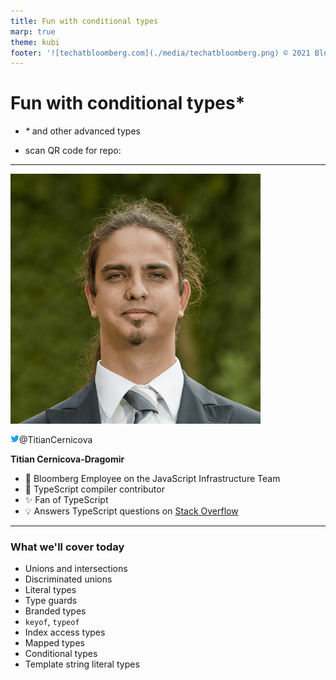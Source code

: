 ```yaml
---
title: Fun with conditional types
marp: true
theme: kubi
footer: '![techatbloomberg.com](./media/techatbloomberg.png) © 2021 Bloomberg Finance L.P. All rights reserved. ![techatbloomberg.com](./media/bloomberg.png)'
---
```


<!-- _class: lead title -->
<!-- _footer: '' -->

# Fun with conditional types*

* _*_ and other advanced types

* scan QR code for repo: 
<img src="./media/repo-qr.png" style="position:absolute; top:460px; left: 1010px; width: 260px" /> 

---
<div class="two-col-header">

![height:200px](./media/titian-min.png)
<img src="./media/repo-qr.png" style="position:absolute; top:460px; left: 1010px; width: 260px; z-index:5000" />

<p>

<svg viewBox="0 0 24 24" aria-hidden="true" 
    style="fill: rgba(29,161,242,1.00); height:1em" 
    ><g><path d="M23.643 4.937c-.835.37-1.732.62-2.675.733.962-.576 1.7-1.49 2.048-2.578-.9.534-1.897.922-2.958 1.13-.85-.904-2.06-1.47-3.4-1.47-2.572 0-4.658 2.086-4.658 4.66 0 .364.042.718.12 1.06-3.873-.195-7.304-2.05-9.602-4.868-.4.69-.63 1.49-.63 2.342 0 1.616.823 3.043 2.072 3.878-.764-.025-1.482-.234-2.11-.583v.06c0 2.257 1.605 4.14 3.737 4.568-.392.106-.803.162-1.227.162-.3 0-.593-.028-.877-.082.593 1.85 2.313 3.198 4.352 3.234-1.595 1.25-3.604 1.995-5.786 1.995-.376 0-.747-.022-1.112-.065 2.062 1.323 4.51 2.093 7.14 2.093 8.57 0 13.255-7.098 13.255-13.254 0-.2-.005-.402-.014-.602.91-.658 1.7-1.477 2.323-2.41z"></path></g></svg>@TitianCernicova
</p>

</div>

**Titian Cernicova-Dragomir**

* 🏢 Bloomberg Employee on the JavaScript Infrastructure Team
* 🧩 TypeScript compiler contributor
* ✨ Fan of TypeScript
* 💡 Answers TypeScript questions on [Stack Overflow](stackoverflow.com)

---

### What we'll cover today

<img src="./media/repo-qr.png" style="position:absolute; top:460px; left: 1010px; width: 260px; z-index:5000" />

<div class="two-columns">

- Unions and intersections
- Discriminated unions
- Literal types
- Type guards
- Branded types
- `keyof`, `typeof`
- Index access types
- Mapped types
- Conditional types
- Template string literal types

</div>
